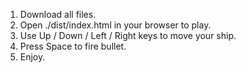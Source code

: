 1. Download all files.
2. Open ./dist/index.html in your browser to play.
3. Use Up / Down / Left / Right keys to move your ship.
4. Press Space to fire bullet.
5. Enjoy.